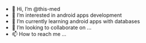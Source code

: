- 👋 Hi, I’m @this-med
- 👀 I’m interested in android apps development
- 🌱 I’m currently learning android apps with databases
- 💞️ I’m looking to collaborate on ...
- 📫 How to reach me ...

<!---
this-med/this-med is a ✨ special ✨ repository because its `README.md` (this file) appears on your GitHub profile.
You can click the Preview link to take a look at your changes.
--->

